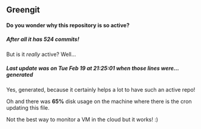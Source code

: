 ## Greengit

#### Do you wonder why this repository is so active?

##### After all it has 524 commits!

But is it *really* active? Well...

##### Last update was on Tue Feb 19 at 21:25:01 when those lines were... generated

Yes, generated, because it certainly helps a lot to have such an active repo!

Oh and there was **65%** disk usage on the machine
where there is the cron updating this file.

Not the best way to monitor a VM in the cloud but it works! :)
